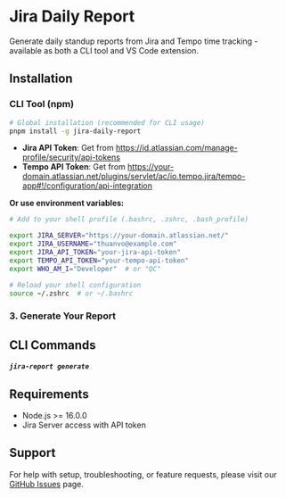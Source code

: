 # Jira Daily Report

Generate daily standup reports from Jira and Tempo time tracking - available as both a CLI tool and VS Code extension.


## Installation

### CLI Tool (npm)

```bash
# Global installation (recommended for CLI usage)
pnpm install -g jira-daily-report
```


- **Jira API Token**: Get from https://id.atlassian.com/manage-profile/security/api-tokens
- **Tempo API Token**: Get from https://your-domain.atlassian.net/plugins/servlet/ac/io.tempo.jira/tempo-app#!/configuration/api-integration

**Or use environment variables:**

```bash
# Add to your shell profile (.bashrc, .zshrc, .bash_profile)

export JIRA_SERVER="https://your-domain.atlassian.net/"
export JIRA_USERNAME="thuanvo@example.com"
export JIRA_API_TOKEN="your-jira-api-token"
export TEMPO_API_TOKEN="your-tempo-api-token"
export WHO_AM_I="Developer"  # or "QC"

# Reload your shell configuration
source ~/.zshrc  # or ~/.bashrc
```

### 3. Generate Your Report
## CLI Commands

##### `jira-report generate`


## Requirements

- Node.js >= 16.0.0
- Jira Server access with API token

## Support

For help with setup, troubleshooting, or feature requests, please visit our [GitHub Issues](https://github.com/voxuanthuan/daily-report/issues) page.

